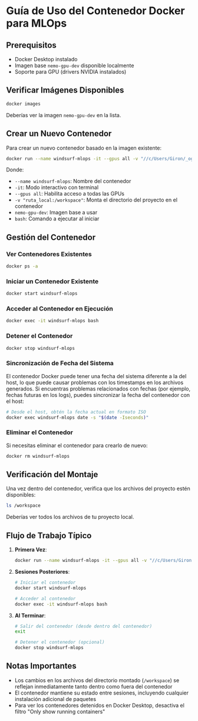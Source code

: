 # Guía de Uso del Contenedor Docker para MLOps

## Prerequisitos
- Docker Desktop instalado
- Imagen base `nemo-gpu-dev` disponible localmente
- Soporte para GPU (drivers NVIDIA instalados)

## Verificar Imágenes Disponibles
```bash
docker images
```
Deberías ver la imagen `nemo-gpu-dev` en la lista.

## Crear un Nuevo Contenedor
Para crear un nuevo contenedor basado en la imagen existente:
```bash
docker run --name windsurf-mlops -it --gpus all -v "//c/Users/Giron/_ogironr/Proyectos/MLOps/Trabajo_Parcial:/workspace" nemo-gpu-dev bash
```

Donde:
- `--name windsurf-mlops`: Nombre del contenedor
- `-it`: Modo interactivo con terminal
- `--gpus all`: Habilita acceso a todas las GPUs
- `-v "ruta_local:/workspace"`: Monta el directorio del proyecto en el contenedor
- `nemo-gpu-dev`: Imagen base a usar
- `bash`: Comando a ejecutar al iniciar

## Gestión del Contenedor

### Ver Contenedores Existentes
```bash
docker ps -a
```

### Iniciar un Contenedor Existente
```bash
docker start windsurf-mlops
```

### Acceder al Contenedor en Ejecución
```bash
docker exec -it windsurf-mlops bash
```

### Detener el Contenedor
```bash
docker stop windsurf-mlops
```

### Sincronización de Fecha del Sistema
El contenedor Docker puede tener una fecha del sistema diferente a la del host, lo que puede causar problemas con los timestamps en los archivos generados. Si encuentras problemas relacionados con fechas (por ejemplo, fechas futuras en los logs), puedes sincronizar la fecha del contenedor con el host:

```bash
# Desde el host, obtén la fecha actual en formato ISO
docker exec windsurf-mlops date -s "$(date -Iseconds)"
```

### Eliminar el Contenedor
Si necesitas eliminar el contenedor para crearlo de nuevo:
```bash
docker rm windsurf-mlops
```

## Verificación del Montaje
Una vez dentro del contenedor, verifica que los archivos del proyecto estén disponibles:
```bash
ls /workspace
```
Deberías ver todos los archivos de tu proyecto local.

## Flujo de Trabajo Típico

1. **Primera Vez**:
   ```bash
   docker run --name windsurf-mlops -it --gpus all -v "//c/Users/Giron/_ogironr/Proyectos/MLOps/Trabajo_Parcial:/workspace" nemo-gpu-dev bash
   ```

2. **Sesiones Posteriores**:
   ```bash
   # Iniciar el contenedor
   docker start windsurf-mlops
   
   # Acceder al contenedor
   docker exec -it windsurf-mlops bash
   ```

3. **Al Terminar**:
   ```bash
   # Salir del contenedor (desde dentro del contenedor)
   exit
   
   # Detener el contenedor (opcional)
   docker stop windsurf-mlops
   ```

## Notas Importantes
- Los cambios en los archivos del directorio montado (`/workspace`) se reflejan inmediatamente tanto dentro como fuera del contenedor
- El contenedor mantiene su estado entre sesiones, incluyendo cualquier instalación adicional de paquetes
- Para ver los contenedores detenidos en Docker Desktop, desactiva el filtro "Only show running containers"
